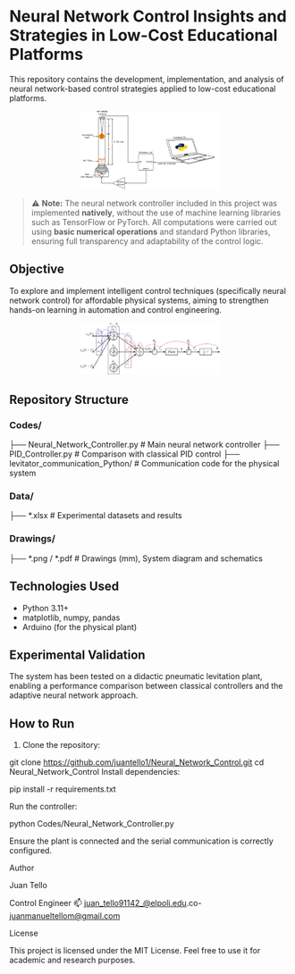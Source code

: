 # Neural Network Control Insights and Strategies in Low-Cost Educational Platforms

This repository contains the development, implementation, and analysis of neural network-based control strategies applied to low-cost educational platforms.

<div align="center">
<img src="Images/levitator.png" width="250"/>
</div>

> ⚠️ **Note:** The neural network controller included in this project was implemented **natively**, without the use of machine learning libraries such as TensorFlow or PyTorch. All computations were carried out using **basic numerical operations** and standard Python libraries, ensuring full transparency and adaptability of the control logic.
## Objective

To explore and implement intelligent control techniques (specifically neural network control) for affordable physical systems, aiming to strengthen hands-on learning in automation and control engineering.

<div align="center">
<img src="Images/Neural_Network.png" width="250"/>
</div>

## Repository Structure

### Codes/
├── Neural_Network_Controller.py # Main neural network controller
├── PID_Controller.py # Comparison with classical PID control
├── levitator_communication_Python/ # Communication code for the physical system

### Data/
├── *.xlsx # Experimental datasets and results

### Drawings/
├── *.png / *.pdf # Drawings (mm), System diagram and schematics 


## Technologies Used

- Python 3.11+
- matplotlib, numpy, pandas
- Arduino (for the physical plant)


## Experimental Validation

The system has been tested on a didactic pneumatic levitation plant, enabling a performance comparison between classical controllers and the adaptive neural network approach.

## How to Run

1. Clone the repository:

git clone https://github.com/juantello1/Neural_Network_Control.git
cd Neural_Network_Control
Install dependencies:

pip install -r requirements.txt

Run the controller:


python Codes/Neural_Network_Controller.py

Ensure the plant is connected and the serial communication is correctly configured.

Author

Juan Tello

Control Engineer
📫 juan_tello91142_@elpoli.edu.co-
    juanmanueltellom@gmail.com

 License

This project is licensed under the MIT License. Feel free to use it for academic and research purposes. 

